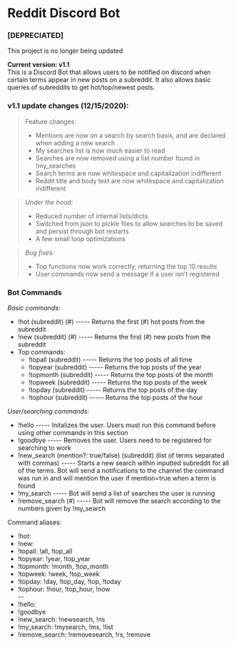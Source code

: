 # Reddit Discord Bot
### [DEPRECIATED] 
This project is no longer being updated

**Current version: v1.1**  
This is a Discord Bot that allows users to be notified on discord when certain terms appear in new posts on a subreddit. It also allows basic queries of subreddits to get hot/top/newest posts.
### v1.1 update changes (12/15/2020):

> Feature changes:
>* Mentions are now on a search by search basis, and are declared when adding a new search
>* My searches list is now much easier to read
>* Searches are now removed using a list number found in !my_searches
>* Search terms are now whitespace and capitalization indifferent
>* Reddit title and body text are now whitespace and capitalization indifferent

>*Under the hood:*
>* Reduced number of internal lists/dicts
>* Switched from json to pickle files to allow searches to be saved and persist through bot restarts
>* A few small loop optimizations

>*Bug fixes:*
>* Top functions now work correctly, returning the top 10 results
>* User commands now send a message if a user isn't registered

### Bot Commands 
*Basic commands:*
* !hot (subreddit) (#)  ----- Returns the first (#) hot posts from the subreddit
* !new (subreddit) (#)  ----- Returns the first (#) new posts from the subreddit
* Top commands:
	* !topall (subreddit) ----- Returns the top posts of all time
	* !topyear (subreddit) ----- Returns the top posts of the year
	* !topmonth (subreddit) ----- Returns the top posts of the month
	* !topweek (subreddit) ----- Returns the top posts of the week
	* !topday (subreddit) ----- Returns the top posts of the day
	* !tophour (subreddit) ----- Returns the top posts of the hour

*User/searching commands:*
* !hello ----- Initalizes the user. Users must run this command before using other commands in this section
* !goodbye ----- Removes the user. Users need to be registered for searching to work
* !new_search (mention?: true/false) (subreddit) (list of terms separated with commas) ----- Starts a new search within 	inputted subreddit for all of the terms. Bot will send a notifications to the channel the command was run in and will mention the user if mention=true when a term is found
* !my_search ----- Bot will send a list of searches the user is running
* !remove_search (#) ----- Bot will remove the search according to the numbers given by !my_search

Command aliases:
* !hot: 
* !new:
* !topall: !all, !top_all
* !topyear: !year, !top_year
* !topmonth: !month, !top_month
* !topweek: !week, !top_week
* !topday: !day, !top_day, !top, !today
* !tophour: !hour, !top_hour, !now  
--  
* !hello:
* !goodbye
* !new_search: !newsearch, !ns
* !my_search: !mysearch, !ms, !list
* !remove_search: !removesearch, !rs, !remove
